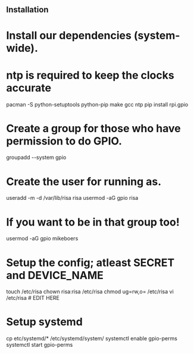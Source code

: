 

Installation
------------

# Install our dependencies (system-wide).
# ntp is required to keep the clocks accurate
pacman -S python-setuptools python-pip make gcc ntp
pip install rpi.gpio

# Create a group for those who have permission to do GPIO.
groupadd --system gpio

# Create the user for running as.
useradd -m -d /var/lib/risa risa
usermod -aG gpio risa

# If you want to be in that group too!
usermod -aG gpio mikeboers

# Setup the config; atleast SECRET and DEVICE_NAME
touch /etc/risa
chown risa:risa /etc/risa
chmod ug=rw,o= /etc/risa
vi /etc/risa # EDIT HERE

# Setup systemd
cp etc/systemd/* /etc/systemd/system/
systemctl enable gpio-perms
systemctl start gpio-perms
